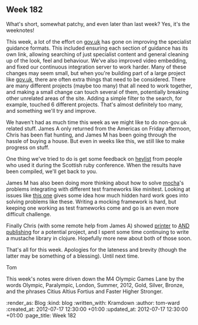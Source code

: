 Week 182
--------
What's short, somewhat patchy, and even later than last week?  Yes, it's the weeknotes!

This week, a lot of the effort on [gov.uk](https://gov.uk) has gone on improving the specialist guidance formats.  This included ensuring each section of guidance has its own link, allowing searching of just specialist content and general cleaning up of the look, feel and behaviour.  We've also improved video embedding, and fixed our continuous integration server to work harder.  Many of these changes may seem small, but when you're building part of a large project like [gov.uk](https://gov.uk), there are often extra things that need to be considered.  There are many different projects (maybe too many) that all need to work together, and making a small change can touch several of them, potentially breaking other unrelated areas of the site.  Adding a simple filter to the search, for example, touched 6 different projects.  That's almost definitely too many, and something we'll try and improve.

We haven't had as much time this week as we might like to do non-gov.uk related stuff.  James A only returned from the Americas on Friday afternoon, Chris has been flat hunting, and James M has been going through the hassle of buying a house.  But even in weeks like this, we still like to make progress on stuff.

One thing we've tried to do is get some feedback on [heylist](http://gofreerange.com/heylist) from people who used it during the Scottish ruby conference.  When the results have been compiled, we'll get back to you.

James M has also been doing more thinking about how to solve [mocha](https://github.com/freerange/mocha)'s problems integrating with different test frameworks like minitest.  Looking at issues like [this one](https://github.com/freerange/mocha/issues/87) gives some idea how much hidden hard work goes into solving problems like these.  Writing a mocking framework is hard, but keeping one working as test frameworks come and go is an even more difficult challenge.

Finally Chris (with some remote help from James A) showed [printer](http://gofreerange.com/printer) to [AND publishing](http://www.andpublishing.org/) for a potential project, and I spent some time continuing to write a mustache library in clojure.  Hopefully more new about both of those soon.

That's all for this week.  Apologies for the lateness and brevity (though the latter may be something of a blessing).  Until next time.

Tom

This week's notes were driven down the M4 Olympic Games Lane by the words Olympic, Paralympic, London, Summer, 2012, Gold, Silver, Bronze, and the phrases Citius Altius Fortius and Faster Higher Stronger.

:render_as: Blog
:kind: blog
:written_with: Kramdown
:author: tom-ward
:created_at: 2012-07-17 12:30:00 +01:00
:updated_at: 2012-07-17 12:30:00 +01:00
:page_title: Week 182
